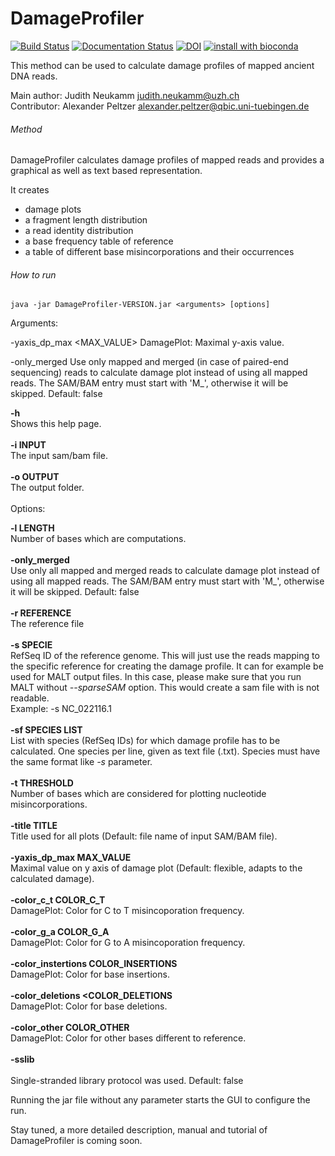 # DamageProfiler
[![Build Status](https://travis-ci.org/Integrative-Transcriptomics/DamageProfiler.svg?branch=master)](https://travis-ci.org/Integrative-Transcriptomics/DamageProfiler)
[![Documentation Status](https://readthedocs.org/projects/damageprofiler/badge/?version=latest)](http://damageprofiler.readthedocs.io/en/latest/?badge=latest)
[![DOI](https://zenodo.org/badge/84447018.svg)](https://zenodo.org/badge/latestdoi/84447018)
[![install with bioconda](https://img.shields.io/badge/install%20with-bioconda-brightgreen.svg?style=flat-square)](http://bioconda.github.io/recipes/damageprofiler/README.html)

This method can be used to calculate damage profiles of mapped ancient DNA reads. 

Main author: Judith Neukamm <judith.neukamm@uzh.ch>\
Contributor: Alexander Peltzer <alexander.peltzer@qbic.uni-tuebingen.de>

###### Method
DamageProfiler calculates damage profiles of mapped reads and provides a 
graphical as well as text based representation. 

It creates 
- damage plots
- a fragment length distribution
- a read identity distribution 
- a base frequency table of reference 
- a table of different base misincorporations and their occurrences


###### How to run

```
java -jar DamageProfiler-VERSION.jar <arguments> [options]
```


Arguments:


 
 -yaxis_dp_max <MAX_VALUE>            DamagePlot: Maximal y-axis value.

 -only_merged                         Use only mapped and merged (in case of paired-end sequencing) reads to calculate damage plot
                                      instead of using all mapped reads. The SAM/BAM entry must start with 'M_', otherwise it will
                                      be skipped. Default: false


**-h**\
Shows this help page.\
\
**-i INPUT**\
The input sam/bam file.\
\
**-o OUTPUT**\
The output folder.\
\
Options:

**-l LENGTH**\
Number of bases which are computations.\
\
**-only_merged**\
Use only all mapped and merged reads to calculate damage plot instead of using all mapped reads. The SAM/BAM entry must start with 'M_', otherwise it will be skipped. Default: false\
\
**-r REFERENCE**\
The reference file\
\
**-s SPECIE**\
RefSeq ID of the reference genome. This will just use the reads mapping to the specific reference for creating the damage profile. It can for example be used for MALT output files. In this case, please make sure that you run MALT without *--sparseSAM* option. This would create a sam file with is not readable. \
Example: -s NC_022116.1\
\
**-sf SPECIES LIST**\
List with species (RefSeq IDs) for which damage profile has to be calculated. One species per line, given as text file (.txt). Species must have the same format like *-s* parameter.\
\
**-t THRESHOLD**\
Number of bases which are considered for plotting nucleotide misincorporations.\
\
**-title TITLE**\
Title used for all plots (Default: file name of input SAM/BAM file).\
\
**-yaxis_dp_max MAX_VALUE**\
Maximal value on y axis of damage plot (Default: flexible, adapts to the calculated damage).\
\
**-color_c_t COLOR_C_T**\
DamagePlot: Color for C to T misincoporation frequency.\
\
**-color_g_a COLOR_G_A**\
DamagePlot: Color for G to A misincoporation frequency.\
\
**-color_instertions COLOR_INSERTIONS**\
DamagePlot: Color for base insertions.\
\
**-color_deletions <COLOR_DELETIONS**\
DamagePlot: Color for base deletions.\
\
**-color_other COLOR_OTHER**\
DamagePlot: Color for other bases different to reference.\
\
**-sslib**\
\
Single-stranded library protocol was used. Default: false



Running the jar file without any parameter starts the GUI to configure the run.

Stay tuned, a more detailed description, manual and tutorial of DamageProfiler is coming soon.

